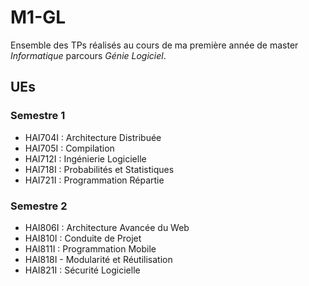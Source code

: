 # M1-GL

Ensemble des TPs réalisés au cours de ma première année de master _Informatique_ parcours _Génie Logiciel_.

## UEs

### Semestre 1

- HAI704I : Architecture Distribuée
- HAI705I : Compilation
- HAI712I : Ingénierie Logicielle
- HAI718I : Probabilités et Statistiques
- HAI721I : Programmation Répartie

### Semestre 2

- HAI806I : Architecture Avancée du Web
- HAI810I : Conduite de Projet
- HAI811I : Programmation Mobile
- HAI818I - Modularité et Réutilisation
- HAI821I : Sécurité Logicielle
